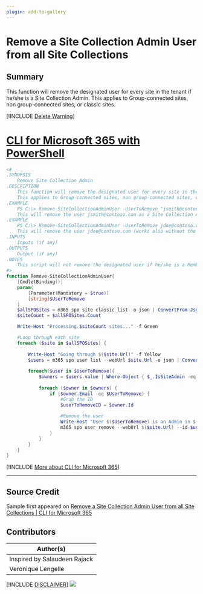 ```yaml
---
plugin: add-to-gallery
---
```


# Remove a Site Collection Admin User from all Site Collections

## Summary

This function will remove the designated user for every site in the tenant if he/she is a Site Collection Admin. This applies to Group-connected sites, non group-connected sites, or classic sites.

[!INCLUDE [Delete Warning](../../docfx/includes/DELETE-WARN.md)]

# [CLI for Microsoft 365 with PowerShell](#tab/cli-m365-ps)
```powershell
<#
.SYNOPSIS
    Remove Site Collection Admin
.DESCRIPTION
    This function will remove the designated user for every site in the tenant if he/she is a Site Collection Admin.
    This applies to Group-connected sites, non group-connected sites, or classic sites.
.EXAMPLE
    PS C:\> Remove-SiteCollectionAdminUser -UserToRemove "jsmith@contoso.com"
    This will remove the user jsmith@contoso.com as a Site Collection Admin on every site in the tenant.
.EXAMPLE
    PS C:\> Remove-SiteCollectionAdminUser -UserToRemove jdoe@contoso.com
    This will remove the user jdoe@contoso.com (works also without the quotes) as a Site Collection Admin on every site in the tenant.
.INPUTS
    Inputs (if any)
.OUTPUTS
    Output (if any)
.NOTES
    This script will not remove the designated user if he/she is a Member of a group a Administrator on a site.
#>
function Remove-SiteCollectionAdminUser{
    [CmdletBinding()]
    param(
        [Parameter(Mandatory = $true)] 
        [string]$UserToRemove
    )
    $allSPOSites = m365 spo site classic list -o json | ConvertFrom-Json
    $siteCount = $allSPOSites.Count

    Write-Host "Processing $siteCount sites..." -f Green

    #Loop through each site
    foreach ($site in $allSPOSites) {
        
        Write-Host "Going through $($site.Url)" -f Yellow
        $users = m365 spo user list --webUrl $site.Url -o json | ConvertFrom-Json
        
        foreach($user in $UserToRemove){
            $owners = $users.value | Where-Object { $_.IsSiteAdmin -eq $true } 
            
            foreach ($owner in $owners) {
                if ($owner.Email -eq $UserToRemove) {
                    #Grab the ID
                    $userToRemoveID = $owner.Id
                    
                    #Remove the user 
                    Write-Host "User $($UserToRemove) is an Admin in $($site.Title). Removing..." -f Blue
                    m365 spo user remove --webUrl $($site.Url) --id $userToRemoveID --confirm
                }
            }
        }
    }
}
```
[!INCLUDE [More about CLI for Microsoft 365](../../docfx/includes/MORE-CLIM365.md)]
***

## Source Credit

Sample first appeared on [Remove a Site Collection Admin User from all Site Collections | CLI for Microsoft 365](https://pnp.github.io/cli-microsoft365/sample-scripts/spo/remove-siteCollection-admin-user/)

## Contributors

| Author(s) |
|-----------|
| Inspired by Salaudeen Rajack |
| Veronique Lengelle |


[!INCLUDE [DISCLAIMER](../../docfx/includes/DISCLAIMER.md)]
<img src="https://pnptelemetry.azurewebsites.net/script-samples/scripts/spo-remove-siteCollection-admin-user" aria-hidden="true" />
